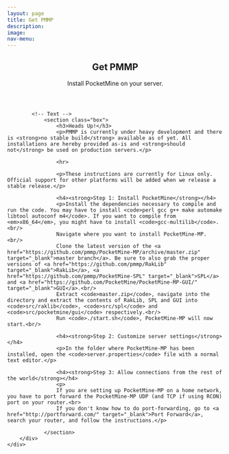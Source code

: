 ```yaml
---
layout: page
title: Get PMMP
description:
image:
nav-menu:
---
```


<section id="main" class="container">
    <header>
        <h2>Get PMMP</h2>
        <p>Install PocketMine on your server.</p>
    </header>
    <div class="row">
        <div class="12u">

            <!-- Text -->
                <section class="box">
                    <h3>Heads Up!</h3>
                    <p>PMMP is currently under heavy development and there is <strong>no stable build</strong> available as of yet. All installations are hereby provided as-is and <strong>should not</strong> be used on production servers.</p>
                    
                    <hr>
                    
                    <p>These instructions are currently for Linux only. Official support for other platforms will be added when we release a stable release.</p>
                    
                    <h4><strong>Step 1: Install PocketMine</strong></h4>
                    <p>Install the dependencies necessary to compile and run the code. You may have to install <code>perl gcc g++ make automake libtool autoconf m4</code>. If you want to compile from <em>x86_64</em>, you might have to install <code>gcc-multilib</code>.<br/>
                    Navigate where you want to install PocketMine-MP. <br/>
                    Clone the latest version of the <a href="https://github.com/pmmp/PocketMine-MP/archive/master.zip" target="_blank">master branch</a>. Be sure to also grab the proper versions of <a href="https://github.com/pmmp/RakLib" target="_blank">RakLib</a>, <a href="https://github.com/pmmp/PocketMine-SPL" target="_blank">SPL</a> and <a href="https://github.com/PocketMine/PocketMine-MP-GUI/" target="_blank">GUI</a>.<br/>
                    Extract <code>master.zip</code>, navigate into the directory and extract the contents of RakLib, SPL and GUI into <code>src/raklib</code>, <code>src/spl</code> and <code>src/pocketmine/gui</code> respectively.<br/>
                    Run <code>./start.sh</code>, PocketMine-MP will now start.<br/>
                    
                    <h4><strong>Step 2: Customize server settings</strong></h4>
                    <p>In the folder where PocketMine-MP has been installed, open the <code>server.properties</code> file with a normal text editor.</p>
                    
                    <h4><strong>Step 3: Allow connections from the rest of the world</strong></h4>
                    <p>
                    If you are setting up PocketMine-MP on a home network, you have to port forward the PocketMine-MP UDP (and TCP if using RCON) port on your router.<br>
                    If you don't know how to do port-forwarding, go to <a href="http://portforward.com/" target="_blank">Port Forward</a>, search your router, and follow the instructions.</p>
                
                </section>
        </div>
    </div>
</section>
